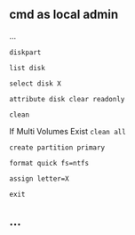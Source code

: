 ## cmd as local admin

...

`diskpart` 

`list disk`

`select disk X`

`attribute disk clear readonly`

`clean`

If Multi Volumes Exist 
`clean all`

`create partition primary`

`format quick fs=ntfs`

`assign letter=X`

`exit`

...
---
